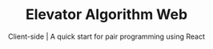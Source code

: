 <h1 align="center">Elevator Algorithm Web</h1>
<p align="center">Client-side | A quick start for pair programming using React</p>
